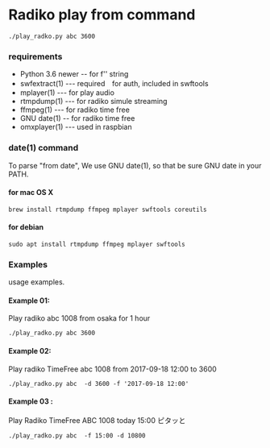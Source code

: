# Radiko play from command 

```
./play_radko.py abc 3600
```

### requirements

- Python 3.6 newer -- for f'' string
- swfextract(1) --- required　for auth, included in swftools
- mplayer(1)  --- for play audio 
- rtmpdump(1) --- for radiko simule streaming 
- ffmpeg(1)  ---  for radiko time free 
- GNU date(1) --  for radiko time free 
- omxplayer(1)  ---  used in raspbian

### date(1) command 

To parse "from date", We use GNU date(1), so that be sure GNU date in your PATH.


#### for mac OS X

```
brew install rtmpdump ffmpeg mplayer swftools coreutils
```

#### for debian 
```
sudo apt install rtmpdump ffmpeg mplayer swftools
```

### Examples

usage examples.

#### Example 01:
Play radiko abc 1008 from osaka  for 1 hour 
```
./play_radko.py abc 3600
```
#### Example 02:
Play radiko TimeFree abc 1008 from 2017-09-18 12:00 to 3600
```
./play_radko.py abc  -d 3600 -f '2017-09-18 12:00'
```

#### Example 03 :
Play Radiko TimeFree  ABC 1008 today 15:00 ピタッと 
```
./play_radko.py abc  -f 15:00 -d 10800
```






